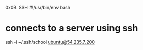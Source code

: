 0x0B. SSH
#!/usr/bin/env bash
# connects to a server using ssh
ssh -i ~/.ssh/school ubuntu@54.235.7.200